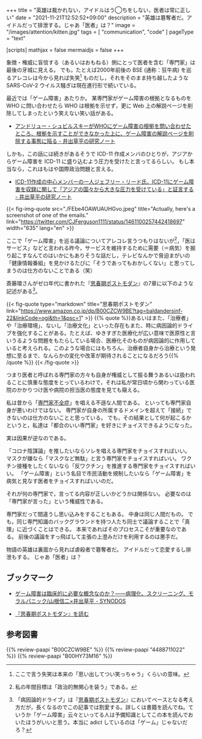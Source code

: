 +++
title = "英雄は裁かれない，アイドルはう◯ちをしない，医者は常に正しい"
date =  "2021-11-21T12:52:52+09:00"
description = "英雄は簒奪者だ。アイドルだって排泄する。じゃあ「医者」は？"
image = "/images/attention/kitten.jpg"
tags = [ "communication", "code" ]
pageType = "text"

[scripts]
  mathjax = false
  mermaidjs = false
+++

象徴・権威に盲信する（あるいはおもねる）側にとって医者を含む「専門家」は最後の牙城に見える。
でも，たとえば2000年前後の BSE (通称：狂牛病) を巡るアレコレは今から見れば失笑[^f1] ものだし，それをそのまま持ち越したような SARS-CoV-2 ウイルス騒ぎは現在進行形で続いている。

[^f1]: ここで言う失笑は本来の「思い出してつい笑っちゃう」くらいの意味。

最近では「ゲーム障害」あたりか。
某専門家がゲーム障害の根拠となるものを WHO に問い合わせたら WHO は根拠を示せず，更に Web 上の解説ページを削除してしまったという笑えない笑い話がある。

- [アンドリュー・シュビルスキーがWHOにゲーム障害の根拠を問い合わせたところ、根拠を示すことができなかった上に、ゲーム障害の解説ページを削除する事態に陥る - 井出草平の研究ノート](https://ides.hatenablog.com/entry/2021/11/18/170331)

しかも，この話には続きがあるそうで ICD-11 作成メンバのひとりが，アジアからゲーム障害を ICD-11 に盛り込むよう圧力を受けたと言ってるらしい。
もし本当なら，これはもはや国際政治問題と言える。

- [ICD-11作成の中心メンバーの一人ジェフリー・リード氏、ICD-11にゲーム障害を収録に関して「アジアの国々から大きな圧力を受けている」と証言する - 井出草平の研究ノート](https://ides.hatenablog.com/entry/2021/11/20/031359)

{{< fig-img-quote src="./FEbe4OAWUAUHGvo.jpeg" title="Actually, here's a screenshot of one of the emails." link="https://twitter.com/CJFerguson1111/status/1461100257442418697" width="635" lang="en" >}}

ここで「ゲーム障害」を巡る議論についてアレコレ言うつもりはないが[^f2]，「医はサービス」などと言われる昨今，サービスを維持するために需要（＝病気）を掘り起こすなんてのはいかにもありそうな話だし，テレビなんかで脅迫まがいの「健康情報番組」を見かけるたびに「そうであってもおかしくない」と思ってしまうのは仕方のないことである（笑）

[^f2]: 私の年間目標は「政治的無関心を装う」である。

斎藤環さんがゼロ年代に書かれた『[思春期ポストモダン](https://www.amazon.co.jp/dp/B00CZCW9BE?tag=baldandersinf-22&linkCode=ogi&th=1&psc=1)』の7章に以下のような記述がある[^f3]。

[^f3]: 「病因論的ドライブ」は『[思春期ポストモダン](https://www.amazon.co.jp/dp/B00CZCW9BE?tag=baldandersinf-22&linkCode=ogi&th=1&psc=1)』においてベースとなる考え方だが，長くなるのでこの記事では割愛する。詳しくは書籍を読んでね。ていうか「ゲーム障害」云々といってる人は予備知識としてこの本を読んでおいたほうがいいと思う。本当に adict しているのは「ゲーム」じゃないだろ？

{{< fig-quote type="markdown" title="思春期ポストモダン" link="https://www.amazon.co.jp/dp/B00CZCW9BE?tag=baldandersinf-22&linkCode=ogi&th=1&psc=1" >}}
{{% quote %}}あるいはまた、「治療者」や「治療環境」、ないし「治療文化」といった存在もまた、時に病因論的ドライブを強化することがある。たとえば、ゆきすぎた医療化が広い意味で医原性と言いうるような問題をもたらしている場合、医療化そのものが病因論的に作用していると考えられる。このような場合にはもちろん、治療者自身から治療という発想に至るまで、なんらかの変化や改革が期待されることになるだろう{{% /quote %}}
{{< /fig-quote >}}

つまり医者と呼ばれる専門家の方々も自身が権威として振る舞うあるいは扱われることに慎重な態度をとっているわけで，それは私が常日頃から関わっている医院のかかりつけ医や病院の担当医の態度を見ても窺える。

私は昔から「[専門家不全症](https://baldanders.info/spiegel/log/200512.html#d03_t1)」を唱える不遜な人間である。
といっても専門家自身が悪いわけではない。
専門家が自身の所属するドメインを超えて「接続」できないのは仕方のないことと思っている。
でも，その結果として何が起こるかというと，私達は「都合のいい専門家」を好きにチョイスできるようになった。

実は因果が逆なのである。

「コロナ陰謀論」を推したいならソレを唱える専門家をチョイスすればいい。
マスクが嫌なら「マスクなど無駄」と言う専門家をチョイスすればいい。
ワクチン接種をしたくないなら「反ワクチン」を推進する専門家をチョイスすればいい。
「ゲーム障害」という名目で市民活動を規制したいなら「ゲーム障害」を病気と見なす医者をチョイスすればいいのだ。

それが何の専門家で，言ってる内容が正しいかどうかは関係ない。
必要なのは「専門家が言った」という権威性である。

専門家だって間違うし思い込みをすることもある。
中身は同じ人間だもの。
でも，同じ専門知識のバックグラウンドを持つ人たち同士で議論することで「真理」に近づくことはできる。
本来であればそのプロセスこそが重要なのである。
前後の議論をすっ飛ばして主張の上澄みだけを利用するのは悪手だ。

物語の英雄は裏面から見れば虐殺者で簒奪者だ。
アイドルだって恋愛するし排泄もする。
じゃあ「医者」は？

## ブックマーク

- [ゲーム障害は臨床的に必要な概念なのか？――病理化、スクリーニング、モラルパニック/山根信二×井出草平 - SYNODOS](https://synodos.jp/opinion/society/27424/)

- [『思春期ポストモダン』を読む](https://baldanders.info/blog/000362/)

## 参考図書

{{% review-paapi "B00CZCW9BE" %}} <!-- 思春期ポストモダン -->
{{% review-paapi "4488711022" %}} <!-- 万物理論 -->
{{% review-paapi "B00HY73M16" %}} <!-- Be mine! -->
